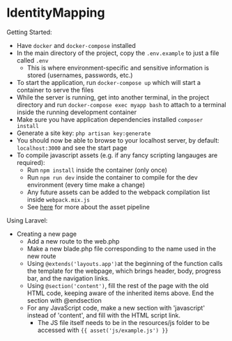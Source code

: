 # IdentityMapping

Getting Started:

* Have `docker` and `docker-compose` installed
* In the main directory of the project, copy the `.env.example` to just a file called `.env`
  * This is where environment-specific and sensitive information is stored (usernames, passwords, etc.)
* To start the application, run `docker-compose up` which will start a container to serve the files
* While the server is running, get into another terminal, in the project directory and run `docker-compose exec myapp bash` to attach to a terminal inside the running development container
* Make sure you have application dependencies installed `composer install`
* Generate a site key: `php artisan key:generate`
* You should now be able to browse to your localhost server, by default: `localhost:3000` and see the start page
* To compile javascript assets (e.g. if any fancy scripting langauges are required):
  * Run `npm install` inside the container (only once)
  * Run `npm run dev` inside the container to compile for the dev environment (every time make a change)
  * Any future assets can be added to the webpack compilation list inside `webpack.mix.js`
  * See [here](https://laravel.com/docs/6.x/mix) for more about the asset pipeline


Using Laravel: 

* Creating a new page
    * Add a new route to the web.php
    * Make a new blade.php file corresponding to the name used in the new route
    * Using `@extends('layouts.app')`at the beginning of the function calls the template for the webpage, which brings header, body, progress bar, and the navigation links.
    * Using `@section('content')`, fill the rest of the page with the old HTML code, keeping aware of the inherited items above. End the section with @endsection
    * For any JavaScript code, make a new section with 'javascript' instead of 'content', and fill with the HTML script link. 
        * The JS file itself needs to be in the resources/js folder to be accessed with `{{ asset('js/example.js') }}`
        
        

